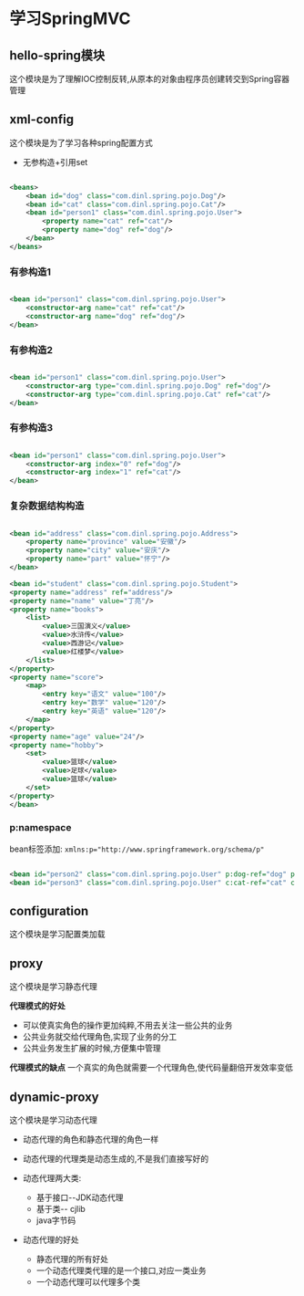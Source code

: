 # 学习SpringMVC

## hello-spring模块

这个模块是为了理解IOC控制反转,从原本的对象由程序员创建转交到Spring容器管理

## xml-config

这个模块是为了学习各种spring配置方式

* 无参构造+引用set

```xml

<beans>
    <bean id="dog" class="com.dinl.spring.pojo.Dog"/>
    <bean id="cat" class="com.dinl.spring.pojo.Cat"/>
    <bean id="person1" class="com.dinl.spring.pojo.User">
        <property name="cat" ref="cat"/>
        <property name="dog" ref="dog"/>
    </bean>
</beans>
```

### 有参构造1

```xml

<bean id="person1" class="com.dinl.spring.pojo.User">
    <constructor-arg name="cat" ref="cat"/>
    <constructor-arg name="dog" ref="dog"/>
</bean>
```

### 有参构造2

```xml

<bean id="person1" class="com.dinl.spring.pojo.User">
    <constructor-arg type="com.dinl.spring.pojo.Dog" ref="dog"/>
    <constructor-arg type="com.dinl.spring.pojo.Cat" ref="cat"/>
</bean>
```

### 有参构造3

```xml

<bean id="person1" class="com.dinl.spring.pojo.User">
    <constructor-arg index="0" ref="dog"/>
    <constructor-arg index="1" ref="cat"/>
</bean>
```

### 复杂数据结构构造

```xml

<bean id="address" class="com.dinl.spring.pojo.Address">
    <property name="province" value="安徽"/>
    <property name="city" value="安庆"/>
    <property name="part" value="怀宁"/>
</bean>

<bean id="student" class="com.dinl.spring.pojo.Student">
<property name="address" ref="address"/>
<property name="name" value="丁亮"/>
<property name="books">
    <list>
        <value>三国演义</value>
        <value>水浒传</value>
        <value>西游记</value>
        <value>红楼梦</value>
    </list>
</property>
<property name="score">
    <map>
        <entry key="语文" value="100"/>
        <entry key="数学" value="120"/>
        <entry key="英语" value="120"/>
    </map>
</property>
<property name="age" value="24"/>
<property name="hobby">
    <set>
        <value>篮球</value>
        <value>足球</value>
        <value>篮球</value>
    </set>
</property>
</bean>
```

### p:namespace

bean标签添加: `xmlns:p="http://www.springframework.org/schema/p"`

```xml

<bean id="person2" class="com.dinl.spring.pojo.User" p:dog-ref="dog" p:cat-ref="cat"/>
<bean id="person3" class="com.dinl.spring.pojo.User" c:cat-ref="cat" c:dog-ref="dog"/>
```

## configuration

这个模块是学习配置类加载


## proxy
这个模块是学习静态代理

**代理模式的好处**
* 可以使真实角色的操作更加纯粹,不用去关注一些公共的业务
* 公共业务就交给代理角色,实现了业务的分工
* 公共业务发生扩展的时候,方便集中管理

**代理模式的缺点**
一个真实的角色就需要一个代理角色,使代码量翻倍开发效率变低


## dynamic-proxy
这个模块是学习动态代理

* 动态代理的角色和静态代理的角色一样
* 动态代理的代理类是动态生成的,不是我们直接写好的
* 动态代理两大类:
    * 基于接口--JDK动态代理
    * 基于类-- cjlib
    * java字节码
  
* 动态代理的好处
  * 静态代理的所有好处
  * 一个动态代理类代理的是一个接口,对应一类业务
  * 一个动态代理可以代理多个类